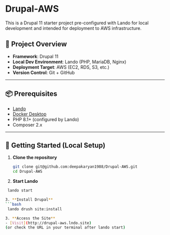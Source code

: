 # Drupal-AWS

This is a Drupal 11 starter project pre-configured with Lando for local development and intended for deployment to AWS infrastructure.

## 🔧 Project Overview

- **Framework**: Drupal 11
- **Local Dev Environment**: Lando (PHP, MariaDB, Nginx)
- **Deployment Target**: AWS (EC2, RDS, S3, etc.)
- **Version Control**: Git + GitHub

---

## 📦 Prerequisites

- [Lando](https://docs.lando.dev/basics/installation.html)
- [Docker Desktop](https://www.docker.com/products/docker-desktop/)
- PHP 8.1+ (configured by Lando)
- Composer 2.x

---

## 🚀 Getting Started (Local Setup)

1. **Clone the repository**
   ```bash
   git clone git@github.com:deepakaryan1988/Drupal-AWS.git
   cd Drupal-AWS
2. **Start Lando**
  ```bash
   lando start

3. **Install Drupal**
  ```bash
   lando drush site:install

3. **Access the Site**
- [Visit](http://drupal-aws.lndo.site)
 (or check the URL in your terminal after lando start)